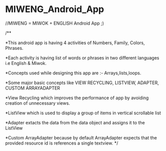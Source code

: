 # MIWENG_Android_App

//MIWENG = MIWOK + ENGLISH Android App  ;)

/**

*This android app is having 4 activities of Numbers, Family, Colors, Phrases.

*Each activity is having list of words or phrases in two different languages i.e English & Miwok.

*Concepts used while designing this app are :- Arrays,lists,loops.

*Some major basic concepts like VIEW RECYCLING, LISTVIEW, ADAPTER, CUSTOM ARRAYADAPTER

*View Recycling which improves the performance of app by avoiding creation of unnecessary views.

*ListView which is used to display a group of items in vertical scrollable list

*Adapter extacts the data from the data object and assigns it to the ListView

*Custom ArrayAdapter because by default ArrayAdapter expects that the provided resource id is references a single textview.
*/
